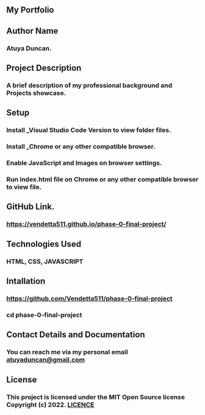 ## My Portfolio

## Author Name

### Atuya Duncan.

## Project Description

### A brief description of my professional background and Projects showcase.

## Setup

### Install _Visual Studio Code Version to view folder files.

### Install _Chrome or any other compatible browser.

### Enable JavaScript and Images on browser settings.

### Run index.html file on Chrome or any other compatible browser to view file.

## GitHub Link.

### https://vendetta511.github.io/phase-0-final-project/

## Technologies Used

### HTML, CSS, JAVASCRIPT

## Intallation
### https://github.com/Vendetta511/phase-0-final-project

### cd phase-0-final-project

## Contact Details and Documentation

### You can reach me via my personal email atuyaduncan@gmail.com


## License

### This project is licensed under the MIT Open Source license Copyright (c) 2022. [LICENCE](LICENSE)